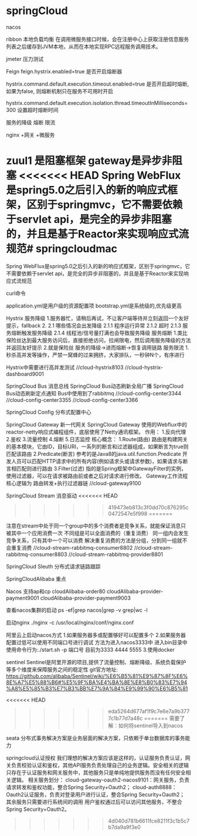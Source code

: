 # springCloud

nacos 

ribbon 本地负载均衡 在调用微服务接口时候，会在注册中心上获取注册信息服务列表之后缓存到JVM本地，从而在本地实现RPC远程服务调用技术。

jmeter 压力测试

Feign
feign.hystrix.enabled=true  是否开启熔断器

hystrix.command.default.execution.timeout.enabled=true  是否开启超时熔断, 如果为false, 则熔断机制只在服务不可用时开启

hystrix.command.default.execution.isolation.thread.timeoutInMilliseconds=300   设置超时熔断时间

服务的降级 熔断 限流

nginx +网关 +微服务

zuul1 是阻塞框架
gateway是异步非阻塞
<<<<<<< HEAD
Spring WebFlux是spring5.0之后引入的新的响应式框架，区别于springmvc，它不需要依赖于servlet api，是完全的异步非阻塞的，并且是基于Reactor来实现响应式流规范# springcloudmac
=======
Spring WebFlux是spring5.0之后引入的新的响应式框架，区别于springmvc，它不需要依赖于servlet api，是完全的异步非阻塞的，并且是基于Reactor来实现响应式流规范


curl命令

application.yml是用户级的资源配置项
bootstrap.yml是系统级的,优先级更高


Hystrix
服务降级
1.服务器忙，请稍后再试，不让客户端等待并立刻返回一个友好提示，fallback
2.
    2.1 哪些情况会出发降级
        2.1.1 程序运行异常
        2.1.2 超时
        2.1.3 服务熔断触发服务降级
        2.1.4 线程池/信号量打满也会导致服务降级
服务熔断
1.类比保险丝达到最大服务访问后，直接拒绝访问，拉闸限电，然后调用服务降级的方法并返回友好提示
2.就是保险丝 服务的降级->进而熔断->恢复调用链路
服务限流
1.秒杀高并发等操作，严禁一窝蜂的过来拥挤，大家排队，一秒钟N个，有序进行

Hystrix中需要进行高并发测试
//cloud-hystrix8103
//cloud-hystrix-dashboard9001


SpringCloud Bus
消息总线
SpringCloud Bus动态刷新全局广播
SpringCloud Bus动态刷新定点通知
Bus中使用到了rabbitmq
//cloud-config-center3344
//cloud-config-center3355
//cloud-config-center3366

SpringCloud Config
分布式配置中心



SpringCloud Gateway
新一代网关
SpringCloud Gateway 使用的Webflux中的reactor-netty响应式编程组件，底层使用了Netty通讯框架。
作用：
1.反向代理
2.鉴权
3.流量控制
4.熔断
5.日志监控
核心概念：
1.Route(路由)
  路由是构建网关的基本模块，它由ID，目标URI，一系列的断言和过滤器组成，如果断言为true则匹配该路由
2.Predicate(断言)
  参考的是Java8的java.util.function.Predicate
  开发人员可以匹配HTTP请求中的所有内容(例如请求头或请求参数)，如果请求与断言相匹配则进行路由
3.Filter(过滤)
  指的是Spring框架中GatewayFilter的实例，使用过滤器，可以在请求被路由前或者之后对请求进行修改。
Gateway工作流程
核心逻辑为
路由转发+执行过滤器链
//cloud-gateway9100

SpringCloud Stream
消息驱动
<<<<<<< HEAD
>>>>>>> 419473eb813c3f0dd70c876295c0472547e5f998
=======

注意在stream中处于同一个group中的多个消费者是竞争关系，就能保证消息只被其中一个应用消费一次
不同组是可以全面消费的（重复消费）
同一组内会发生竞争关系，只有其中一个可以消费
解决重复消费的方法是分组，分到同一组就不会重复消费
//cloud-stream-rabbitmq-consumer8802
//cloud-stream-rabbitmq-consumer8803
//cloud-stream-rabbitmq-provider8801


SpringCloud Sleuth 分布式请求链路跟踪




SpringCloudAlibaba 重点

Nacos
支持ap和cp
cloudAlibaba-order80
cloudAlibaba-provider-payment9001
cloudAlibaba-provider-payment9003

查看nacos集群的启动
ps -ef|grep nacos|grep -v grep|wc -l

启动nginx
./nginx -c /usr/local/nginx/conf/nginx.conf

阿里云上启动nacos方式
1.如果服务器多或配置够好可以配置多个
2.如果服务器配置过低可以使用不同端口号进行调试
  方法为进入nacos3333中 进入bin目录中 使用命令行为:./start.sh -p 端口号
  目前为3333 4444 5555
3.使用docker


sentinel
Sentinel是阿里开源的项目,提供了流量控制、熔断降级、系统负载保护等多个维度来保障服务之间的稳定性
git官方地址:
https://github.com/alibaba/Sentinel/wiki/%E6%B5%81%E9%87%8F%E6%8E%A7%E5%88%B6#%E5%9F%BA%E4%BA%8E%E8%B0%83%E7%94%A8%E5%85%B3%E7%B3%BB%E7%9A%84%E9%99%90%E6%B5%81

<<<<<<< HEAD
>>>>>>> eda5264d677af1f9c7e6e7a9b3777c1b77d7a48c
=======
需要了解：如何将sentinel导入到nacos


seata
分布式事务解决方案是业务层面的解决方案，只依赖于单台数据库的事务能力




springcloud认证授权
我们理想的解决方案应该是这样的，认证服务负责认证，网关负责校验认证和鉴权，其他API服务负责处理自己的业务逻辑。安全相关的逻辑只存在于认证服务和网关服务中，其他服务只是单纯地提供服务而没有任何安全相关逻辑。
相关服务划分：
    cloud-gateway-oauth2-nacos9101：网关服务，负责请求转发和鉴权功能，整合Spring Security+Oauth2；
    cloud-auth8888：Oauth2认证服务，负责对登录用户进行认证，整合Spring Security+Oauth2；
    其余服务只需要进行系统间的调用 用户鉴权通过后可以访问其他服务，不整合Spring Security+Oauth2。
>>>>>>> 4d040d781b6611fce8211f3c1b5c7b7da9a9f3e0
